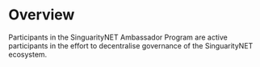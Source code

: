 # Overview

Participants in the SinguarityNET Ambassador Program are active participants in the effort to decentralise governance of the SinguarityNET ecosystem.
